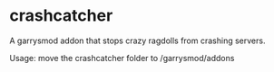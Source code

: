 crashcatcher
============

A garrysmod addon that stops crazy ragdolls from crashing servers.


Usage: move the crashcatcher folder to /garrysmod/addons
